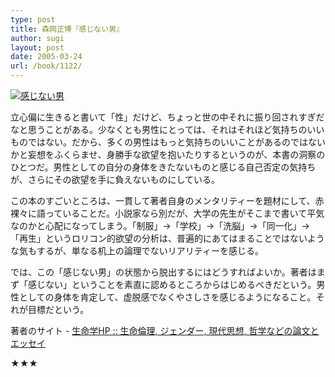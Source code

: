 ```yaml
---
type: post
title: 森岡正博『感じない男』
author: sugi
layout: post
date: 2005-03-24
url: /book/1122/
---
```

<a href="http://www.amazon.co.jp/exec/obidos/ASIN/4480062211/chezsugi-22/ref=nosim/" onclick="_gaq.push(['_trackEvent', 'outbound-article', 'http://www.amazon.co.jp/exec/obidos/ASIN/4480062211/chezsugi-22/ref=nosim/', '']);" name="amazletlink" target="_blank"><img src="http://i1.wp.com/ec2.images-amazon.com/images/I/419E6RGA7EL.SL160.jpg?w=660" alt="感じない男" class="alignleft" data-recalc-dims="1" /></a>

立心偏に生きると書いて「性」だけど、ちょっと世の中それに振り回されすぎだなと思うことがある。少なくとも男性にとっては、それはそれほど気持ちのいいものではない。だから、多くの男性はもっと気持ちのいいことがあるのではないかと妄想をふくらませ、身勝手な欲望を抱いたりするというのが、本書の洞察のひとつだ。男性としての自分の身体をきたないものと感じる自己否定の気持ちが、さらにその欲望を手に負えないものにしている。

この本のすごいところは、一貫して著者自身のメンタリティーを題材にして、赤裸々に語っていることだ。小説家なら別だが、大学の先生がそこまで書いて平気なのかと心配になってしまう。「制服」→「学校」→「洗脳」→「同一化」→「再生」というロリコン的欲望の分析は、普遍的にあてはまることではないような気もするが、単なる机上の論理でないリアリティーを感じる。

では、この「感じない男」の状態から脱出するにはどうすればよいか。著者はまず「感じない」ということを素直に認めるところからはじめるべきだという。男性としての身体を肯定して、虚脱感でなくやさしさを感じるようになること。それが目標だという。

著者のサイト - <a href="http://www.lifestudies.org/jp/" onclick="_gaq.push(['_trackEvent', 'outbound-article', 'http://www.lifestudies.org/jp/', '生命学HP :: 生命倫理, ジェンダー, 現代思想, 哲学などの論文とエッセイ']);" >生命学HP :: 生命倫理, ジェンダー, 現代思想, 哲学などの論文とエッセイ</a>

★★★

